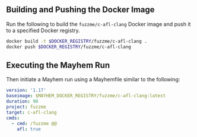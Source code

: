 ## Building and Pushing the Docker Image

Run the following to build the `fuzzme/c-afl-clang` Docker image and push it to a specified Docker registry.

```sh
docker build -t $DOCKER_REGISTRY/fuzzme/c-afl-clang .
docker push $DOCKER_REGISTRY/fuzzme/c-afl-clang
```

## Executing the Mayhem Run

Then initiate a Mayhem run using a Mayhemfile similar to the following:

```yaml
version: '1.17'
baseimage: $MAYHEM_DOCKER_REGISTRY/fuzzme/c-afl-clang:latest
duration: 90
project: fuzzme
target: c-afl-clang
cmds:
  - cmd: /fuzzme @@
    afl: true
```
